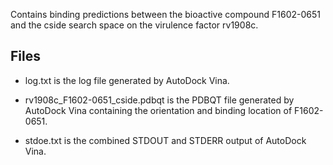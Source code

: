 Contains binding predictions between the bioactive compound F1602-0651 and the cside search space on the virulence factor rv1908c.

## Files

- log.txt is the log file generated by AutoDock Vina.

- rv1908c_F1602-0651_cside.pdbqt is the PDBQT file generated by AutoDock Vina containing the orientation and binding location of F1602-0651.

- stdoe.txt is the combined STDOUT and STDERR output of AutoDock Vina.

